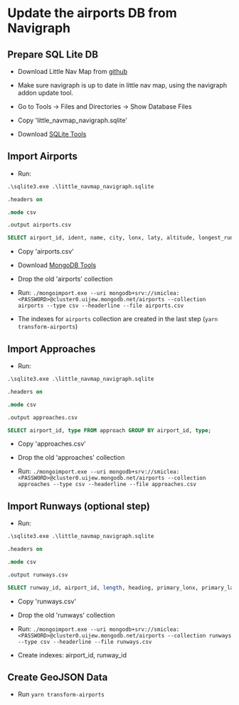 # Update the airports DB from Navigraph

## Prepare SQL Lite DB

* Download Little Nav Map from [github](https://github.com/albar965/littlenavmap/releases)

* Make sure navigraph is up to date in little nav map, using the navigraph addon update tool.

* Go to Tools -> Files and Directories -> Show Database Files

* Copy 'little_navmap_navigraph.sqlite'

* Download [SQLite Tools](https://www.sqlite.org/download.html)

## Import Airports

* Run:

```sql
.\sqlite3.exe .\little_navmap_navigraph.sqlite

.headers on

.mode csv

.output airports.csv

SELECT airport_id, ident, name, city, lonx, laty, altitude, longest_runway_length FROM airport;
```

* Copy 'airports.csv'

* Download [MongoDB Tools](https://www.mongodb.com/try/download/database-tools)

* Drop the old 'airports' collection

* Run: `./mongoimport.exe --uri mongodb+srv://smiclea:<PASSWORD>@cluster0.uijew.mongodb.net/airports --collection airports --type csv --headerline --file airports.csv`

* The indexes for `airports` collection are created in the last step (`yarn transform-airports`)

## Import Approaches

* Run:

```sql
.\sqlite3.exe .\little_navmap_navigraph.sqlite

.headers on

.mode csv

.output approaches.csv

SELECT airport_id, type FROM approach GROUP BY airport_id, type;
```

* Copy 'approaches.csv'

* Drop the old 'approaches' collection

* Run: `./mongoimport.exe --uri mongodb+srv://smiclea:<PASSWORD>@cluster0.uijew.mongodb.net/airports --collection approaches --type csv --headerline --file approaches.csv`

## Import Runways (optional step)

* Run:

```sql
.\sqlite3.exe .\little_navmap_navigraph.sqlite

.headers on

.mode csv

.output runways.csv

SELECT runway_id, airport_id, length, heading, primary_lonx, primary_laty, secondary_lonx, secondary_laty, altitude, lonx, laty FROM runway;
```

* Copy 'runways.csv'

* Drop the old 'runways' collection

* Run: `./mongoimport.exe --uri mongodb+srv://smiclea:<PASSWORD>@cluster0.uijew.mongodb.net/airports --collection runways --type csv --headerline --file runways.csv`

* Create indexes: airport_id, runway_id

## Create GeoJSON Data

* Run `yarn transform-airports`
